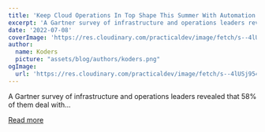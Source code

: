```yaml
---
title: 'Keep Cloud Operations In Top Shape This Summer With Automation'
excerpt: 'A Gartner survey of infrastructure and operations leaders revealed that 58% of them deal with...'
date: '2022-07-08'
coverImage: 'https://res.cloudinary.com/practicaldev/image/fetch/s--4lUSj954--/c_imagga_scale,f_auto,fl_progressive,h_420,q_auto,w_1000/https://dev-to-uploads.s3.amazonaws.com/uploads/articles/kqkf7064mte7g0rahsax.png'
author:
  name: Koders
  picture: "assets/blog/authors/koders.png"
ogImage:
  url: 'https://res.cloudinary.com/practicaldev/image/fetch/s--4lUSj954--/c_imagga_scale,f_auto,fl_progressive,h_420,q_auto,w_1000/https://dev-to-uploads.s3.amazonaws.com/uploads/articles/kqkf7064mte7g0rahsax.png'
---
```


A Gartner survey of infrastructure and operations leaders revealed that 58% of them deal with...

[Read more](https://dev.to/castai/keep-cloud-operations-in-top-shape-this-summer-with-automation-2cgp)
